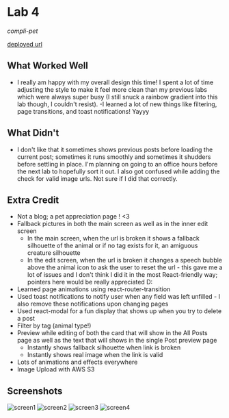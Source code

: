 # Lab 4 

*compli-pet*

[deployed url](https://snowxposts.netlify.app)

## What Worked Well
- I really am happy with my overall design this time! I spent a lot of time adjusting the style to make it feel more clean than my previous labs which were always super busy (I still snuck a rainbow gradient into this lab though, I couldn't resist). 
-I learned a lot of new things like filtering, page transitions, and toast notifications! Yayyy 

## What Didn't
- I don't like that it sometimes shows previous posts before loading the current post; sometimes it runs smoothly and sometimes it shudders before settling in place. I'm planning on going to an office hours before the next lab to hopefully sort it out. I also got confused while adding the check for valid image urls. Not sure if I did that correctly.

## Extra Credit
- Not a blog; a pet appreciation page ! <3
- Fallback pictures in both the main screen as well as in the inner edit screen 
    - In the main screen, when the url is broken it shows a fallback silhouette of the animal or if no tag exists for it, an amiguous creature silhouette
    - In the edit screen, when the url is broken it changes a speech bubble above the animal icon to ask the user to reset the url - this gave me a lot of issues and I don't think I did it in the most React-friendly way; pointers here would be really appreciated D:
- Learned page animations using react-router-transition
- Used toast notifications to notify user when any field was left unfilled - I also remove these notifications upon changing pages 
- Used react-modal for a fun display that shows up when you try to delete a post
- Filter by tag (animal type!) 
- Preview while editing of both the card that will show in the All Posts page as well as the text that will shows in the single Post preview page
    - Instantly shows fallback silhouette when link is broken
    - Instantly shows real image when the link is valid
- Lots of animations and effects everywhere
- Image Upload with AWS S3

## Screenshots
![screen1](https://user-images.githubusercontent.com/38738497/118359030-7a125e00-b54f-11eb-9129-2c84bf61c41f.PNG)
![screen2](https://user-images.githubusercontent.com/38738497/118359031-7a125e00-b54f-11eb-95ce-19edaefbd0d6.PNG)
![screen3](https://user-images.githubusercontent.com/38738497/118359034-7aaaf480-b54f-11eb-94f4-c265b42fb089.PNG)
![screen4](https://user-images.githubusercontent.com/38738497/118359035-7b438b00-b54f-11eb-88f9-675287a377b5.PNG)

